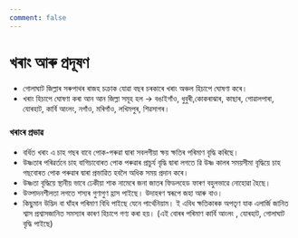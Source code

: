 ```yaml
---
comment: false
---
```

# খৰাং আৰু প্ৰদূষণ

- গোলাঘাট জিল্লাৰ সৰুপাথৰ ৰাজহ চক্ৰাক যোৱা বছৰ চৰকাৰে খৰাং অঞ্চল হিচাপে ঘোষণা কৰে।
- খৰাং হিচাপে ঘোষণা কৰা আন আন জিল্লা সমূহ হল  → বঙাইগাঁও, ধুবুৰী,কোকৰাঝাৰ, কাছাৰ, গোৱালপাৰা, যোৰহাট, কাৰ্বি আংলং, নগাঁও, মৰিগাঁও, লখিমপুৰ, শিৱসাগৰ।

### খৰাংৰ প্ৰভাৱ

- বৰ্ধিত খৰাং এ চাহ গছৰ বাবে পোক-পৰুৱা দ্বাৰা সবলগীয়া ক্ষয় ক্ষতিৰ পৰিমাণ বৃদ্ধি কৰিছে।
- উষ্ণতাৰ পৰিৱৰ্তনে চাহ বাগিচাবোৰত পোক পৰুৱাৰ প্ৰাচুৰ্য বৃদ্ধি দ্বাৰা লগতে ৱি উষ্ণ কালৰ সময়সীমা বৃদ্ধিয়ে চাহ গছবোৰত পোক পৰুৱাৰ দ্বাৰা প্ৰভাৱিত হবলৈ অধিক সময় প্ৰদান কৰে।
- উষ্ণতা বৃদ্ধিয়ে স্থানীয় ভাবে ঢেকীয়া শাক নামেৰে জনা জাতৰ ফিডলহেড ফাৰণ বহুলভাৱে নোহোৱা হৈছে।
- উত্পাদনশীলতা লগতে শস্যৰ গুণাগুণ হ্ৰাস পাইছে। উদাহৰণ স্বৰূপে জহা আৰু বাও।
- কিছুমান উদ্ভিদ বা ঘাঁহৰ পৰিমাণ বিধি পাইছে যেনে পাৰ্থেনিয়াম। ই এবিধ ক্ষতিকাৰক অপতৃণ যাক এলাৰ্জি জানিত শ্বাস প্ৰশ্বাসজানিত সমস্যাৰ কাৰণ হিচাপে গণ্য কৰা হয়। (এই বোৰৰ পৰিমাণ কাৰ্বি আংলং , যোৰহাট, গোলাঘাট বৃদ্ধি পাইছে)

